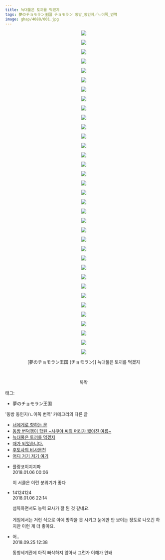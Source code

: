 ```yaml
---
title: 늑대풀은 토끼를 먹겠지
tags: 夢のチョモラン王国 チョモラン 동방_동인지／ㄴ이쪽_번역
image: ghap/4088/001.jpg
---
```

<div class="article">
<p style="text-align: center; clear: none; float: none;"><img src="{{ site.nasurl }}/ghap/4088/001.jpg"/></p>
<p style="text-align: center; clear: none; float: none;"><img src="{{ site.nasurl }}/ghap/4088/002.jpg"/></p>
<p style="text-align: center; clear: none; float: none;"><img src="{{ site.nasurl }}/ghap/4088/003.jpg"/></p>
<p style="text-align: center; clear: none; float: none;"><img src="{{ site.nasurl }}/ghap/4088/004.jpg"/></p>
<p style="text-align: center; clear: none; float: none;"><img src="{{ site.nasurl }}/ghap/4088/005.jpg"/></p>
<p style="text-align: center; clear: none; float: none;"><img src="{{ site.nasurl }}/ghap/4088/006.jpg"/></p>
<p style="text-align: center; clear: none; float: none;"><img src="{{ site.nasurl }}/ghap/4088/007.jpg"/></p>
<p style="text-align: center; clear: none; float: none;"><img src="{{ site.nasurl }}/ghap/4088/008.jpg"/></p>
<p style="text-align: center; clear: none; float: none;"><img src="{{ site.nasurl }}/ghap/4088/009.jpg"/></p>
<p style="text-align: center; clear: none; float: none;"><img src="{{ site.nasurl }}/ghap/4088/010.jpg"/></p>
<p style="text-align: center; clear: none; float: none;"><img src="{{ site.nasurl }}/ghap/4088/011.jpg"/></p>
<p style="text-align: center; clear: none; float: none;"><img src="{{ site.nasurl }}/ghap/4088/012.jpg"/></p>
<p style="text-align: center; clear: none; float: none;"><img src="{{ site.nasurl }}/ghap/4088/013.jpg"/></p>
<p style="text-align: center; clear: none; float: none;"><img src="{{ site.nasurl }}/ghap/4088/014.jpg"/></p>
<p style="text-align: center; clear: none; float: none;"><img src="{{ site.nasurl }}/ghap/4088/015.jpg"/></p>
<p style="text-align: center; clear: none; float: none;"><img src="{{ site.nasurl }}/ghap/4088/016.jpg"/></p>
<p style="text-align: center; clear: none; float: none;"><img src="{{ site.nasurl }}/ghap/4088/017.jpg"/></p>
<p style="text-align: center; clear: none; float: none;"><img src="{{ site.nasurl }}/ghap/4088/018.jpg"/></p>
<p style="text-align: center; clear: none; float: none;"><img src="{{ site.nasurl }}/ghap/4088/019.jpg"/></p>
<p style="text-align: center; clear: none; float: none;"><img src="{{ site.nasurl }}/ghap/4088/020.jpg"/></p>
<p style="text-align: center; clear: none; float: none;"><img src="{{ site.nasurl }}/ghap/4088/021.jpg"/></p>
<p style="text-align: center; clear: none; float: none;"><img src="{{ site.nasurl }}/ghap/4088/022.jpg"/></p>
<p style="text-align: center; clear: none; float: none;"><img src="{{ site.nasurl }}/ghap/4088/023.jpg"/></p>
<p style="text-align: center; clear: none; float: none;"><img src="{{ site.nasurl }}/ghap/4088/024.jpg"/></p>
<p style="text-align: center; clear: none; float: none;"><img src="{{ site.nasurl }}/ghap/4088/025.jpg"/></p>
<p style="text-align: center; clear: none; float: none;"><img src="{{ site.nasurl }}/ghap/4088/026.jpg"/></p>
<p style="text-align: center; clear: none; float: none;"><img src="{{ site.nasurl }}/ghap/4088/027.jpg"/></p>
<p style="text-align: center; clear: none; float: none;"><img src="{{ site.nasurl }}/ghap/4088/028.jpg"/></p>
<p style="text-align: center; clear: none; float: none;"><img src="{{ site.nasurl }}/ghap/4088/029.jpg"/></p>
<p style="text-align: center; clear: none; float: none;"><img src="{{ site.nasurl }}/ghap/4088/030.jpg"/></p>
<p style="text-align: center; clear: none; float: none;"><img src="{{ site.nasurl }}/ghap/4088/031.jpg"/></p>
<p style="text-align: center; clear: none; float: none;"><img src="{{ site.nasurl }}/ghap/4088/032.jpg"/></p>
<p style="text-align: center; clear: none; float: none;"><img src="{{ site.nasurl }}/ghap/4088/033.jpg"/></p>
<p style="text-align: center; clear: none; float: none;"><img src="{{ site.nasurl }}/ghap/4088/034.jpg"/></p>
<p style="text-align: center; clear: none; float: none;"><img src="{{ site.nasurl }}/ghap/4088/035.jpg"/></p>
<p style="text-align: center; clear: none; float: none;">[夢のチョモラン王国 (チョモラン)] 늑대풀은 토끼를 먹겠지</p>
<p style="text-align: center; clear: none; float: none;"><br/></p>
<p style="text-align: center; clear: none; float: none;">뚝딱</p>
</div><div class="tagTrail">
<p>태그: </p>
<ul>
<li>夢のチョモラン王国</li>
</ul>
</div><div class="another">
<p>'동방 동인지/ㄴ이쪽 번역' 카테고리의 다른 글</p>
<ul>
<li><a href="/2018-01-07-ghap_4096">너에게로 향하는 문</a></li>
<li><a href="/2018-01-07-ghap_4095">동방 변덕쟁이 학원 ~사쿠야 씨의 머리가 짧아진 여름~</a></li>
<li><a href="/2018-01-05-ghap_4088">늑대풀은 토끼를 먹겠지</a></li>
<li><a href="/2018-01-05-ghap_4082">때가 되었습니다.</a></li>
<li><a href="/2018-01-04-ghap_4078">후토사의 비사문천</a></li>
<li><a href="/2017-12-31-ghap_4076">어디 거기 저기 여기</a></li>
</ul>
</div><div class="cb_module cb_fluid">
<div class="cb_wrt cb_profile">
<div class="comment">
<ul>
<li class="cb_thumb_off" id="comment15167508">
<div class="cb_comment_area">
<div class="cb_info_area">
<div class="cb_section">
<span class="cb_nick_name">플랑코이지지파</span>
</div>
<div class="cb_section">
<span class="cb_date">2018.01.06 00:06 </span>
</div>
</div>
<div class="cb_dsc_comment">
<p class="cb_dsc">
											이 서클은 이런 분위기가 좋다
										</p>
</div>
</div></li>
<li class="cb_thumb_off" id="comment15168059">
<div class="cb_comment_area">
<div class="cb_info_area">
<div class="cb_section">
<span class="cb_nick_name">14124124</span>
</div>
<div class="cb_section">
<span class="cb_date">2018.01.06 22:14 </span>
</div>
</div>
<div class="cb_dsc_comment">
<p class="cb_dsc">
											섬뜩하면서도 능력 묘사가 잘 된 것 같네요.<br/>
<br/>
게임에서는 저런 식으로 아예 망각을 못 시키고 눈에만 안 보이는 정도로 나오긴 하지만 이런 게 더 좋아요.
										</p>
</div>
</div></li>
<li class="cb_thumb_off" id="comment15339472">
<div class="cb_comment_area">
<div class="cb_info_area">
<div class="cb_section">
<span class="cb_nick_name">어..</span>
</div>
<div class="cb_section">
<span class="cb_date">2018.09.25 12:38 </span>
</div>
</div>
<div class="cb_dsc_comment">
<p class="cb_dsc">
											동방세계관에 아직 빠삭하지 않아서 그런가 이해가 안돼
										</p>
</div>
</div></li>
</ul>
</div>
</div><!-- commentList close -->
</div>